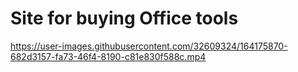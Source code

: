 # Site for buying Office tools 



https://user-images.githubusercontent.com/32609324/164175870-682d3157-fa73-46f4-8190-c81e830f588c.mp4

